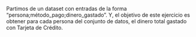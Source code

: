 Partimos de un dataset con entradas de la forma “persona;método_pago;dinero_gastado”. Y, el objetivo de este ejercicio es obtener para cada persona del conjunto de datos, el dinero total gastado con Tarjeta de Crédito.
